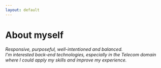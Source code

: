 ```yaml
---
layout: default
---
```


# About myself


_Responsive, purposeful, well-intentioned and balanced. <br>
I'm interested back-end technologies,
especially in the Telecom domain where I could 
apply my skills and improve my experience._





